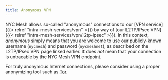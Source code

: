 ```yaml
---
title: Anonymous VPN
---
```


NYC Mesh allows so-called "anonymous" connections to our [VPN service]({{< relref "intra-mesh-services/vpn" >}}) by way of [our L2TP/IPsec VPN]({{< relref "intra-mesh-services/vpn/l2tp-ipsec" >}}). In this context, *anonymous* simply means that you are welcome to use our publicly-known username (`nycmesh`) and password (`nycmeshnet`), as described on the L2TP/IPsec VPN page linked earlier. It does *not* mean that your connection is untracable by the NYC Mesh VPN endpoint.

For truly anonymous Internet connections, please consider using a proper anonymizing tool such as [Tor](https://torproject.org/).

